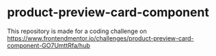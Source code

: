 # product-preview-card-component
This repository is made for a coding challenge on https://www.frontendmentor.io/challenges/product-preview-card-component-GO7UmttRfa/hub
